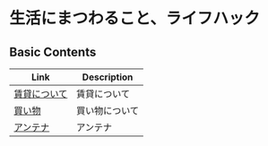 # 生活にまつわること、ライフハック


## Basic Contents
| Link | Description |
| --- | --- |
| [賃貸について](rental_apartment.md)    | 賃貸について |
| [買い物](shopping.md)                  | 買い物について |
| [アンテナ](antena.md)                  | アンテナ |
